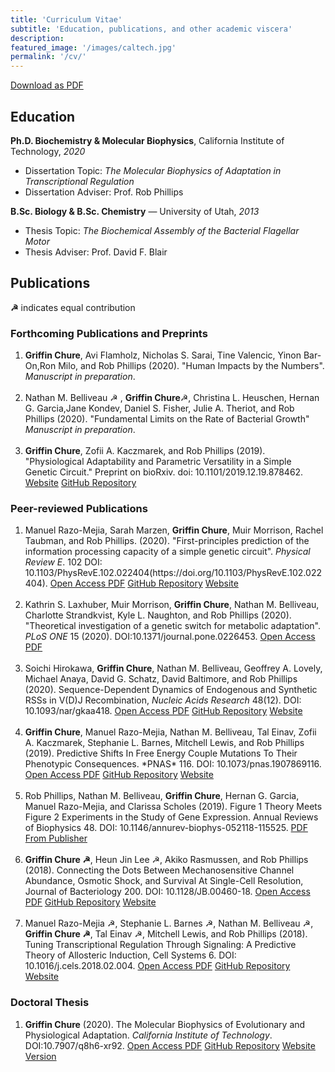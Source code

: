 ```yaml
---
title: 'Curriculum Vitae'
subtitle: 'Education, publications, and other academic viscera'
description: 
featured_image: '/images/caltech.jpg'
permalink: '/cv/'
---
```

<a href="{{site.baseurl}}/assets/GriffinChure_CV.pdf"><span class="button"> Download as PDF </span></a> 

## Education
**Ph.D. Biochemistry & Molecular Biophysics**, California Institute of Technology, *2020*
* Dissertation Topic: *The Molecular Biophysics of Adaptation in Transcriptional Regulation*
* Dissertation Adviser: Prof. Rob Phillips

**B.Sc. Biology & B.Sc. Chemistry** — University of Utah, *2013*
* Thesis Topic: *The Biochemical Assembly of the Bacterial Flagellar Motor*
* Thesis Adviser: Prof. David F. Blair

## Publications
**☭** indicates equal contribution

### Forthcoming Publications and Preprints  

<ol>
<li> <b>Griffin Chure</b>, Avi Flamholz, Nicholas S. Sarai, Tine Valencic, Yinon Bar-On,Ron Milo, and Rob Phillips (2020). "Human Impacts by the Numbers". <i>Manuscript in preparation</i>. </li>
<br/>
<li> Nathan M. Belliveau ☭ , <b>Griffin Chure</b>☭, Christina L. Heuschen, Hernan G. Garcia,Jane Kondev, Daniel S. Fisher, Julie A. Theriot, and Rob Phillips (2020). "Fundamental Limits on the Rate of Bacterial Growth" <i>Manuscript in preparation</i>.
</li>
<br/>
<li> <b>Griffin Chure</b>, Zofii A. Kaczmarek, and Rob Phillips (2019). "Physiological Adaptability and Parametric Versatility in a Simple Genetic Circuit." Preprint on bioRxiv. doi: 10.1101/2019.12.19.878462. <a class="button" href="https://rpgroup.caltech.edu/mwc_growth">Website</a> <a class="button" href="https://github.com/rpgroup-pboc/mwc_growth">GitHub Repository</a>
</li>
</ol>

### Peer-reviewed Publications
<ol>
<li> Manuel Razo-Mejia, Sarah Marzen, <b>Griffin Chure</b>, Muir Morrison, Rachel
Taubman, and Rob Phillips. (2020). "First-principles prediction of the
information processing capacity of a simple genetic circuit". <i>Physical
Review E</i>. 102 DOI: 10.1103/PhysRevE.102.022404(https://doi.org/10.1103/PhysRevE.102.022404).
<a class="button" href="https://doi.org/10.1103/PhysRevE.102.022404">Open Access PDF</a>
<a class="button" href="https://github.com/rpgroup-pboc/chann_cap">GitHub Repository</a> <a class="button" href="https://rpgroup.caltech.edu/chann_cap">Website</a></li>
<br/>

<li> Kathrin S. Laxhuber, Muir Morrison, <b>Griffin Chure</b>, Nathan M. Belliveau, Charlotte Strandkvist, Kyle L. Naughton, and Rob Phillips (2020). "Theoretical investigation of a genetic switch for metabolic adaptation". <i>PLoS ONE</i> 15 (2020). DOI:10.1371/journal.pone.0226453. <a class="button" href="https://journals.plos.org/plosone/article/comments?id=10.1371/journal.pone.0226453">Open Access PDF</a></li><br/>

<li> Soichi Hirokawa, <b>Griffin Chure</b>, Nathan M. Belliveau, Geoffrey A. Lovely, Michael Anaya, David G. Schatz, David Baltimore, and Rob Phillips (2020). Sequence-Dependent Dynamics of Endogenous and Synthetic RSSs in V(D)J Recombination, <i>Nucleic Acids Research</i> 48(12). DOI: 10.1093/nar/gkaa418. <a class="button"  href="https://academic.oup.com/nar/article/48/12/6726/5843817">Open Access PDF</a> <a class="button" href="https://github.com/rpgroup-pboc/vdj_recombination">GitHub Repository</a> <a class="button" href="https://rpgroup.caltech.edu/vdj_recombination">Website</a></li><br/>

<li> <b>Griffin Chure</b>, Manuel Razo-Mejia, Nathan M. Belliveau, Tal Einav, Zofii A. Kaczmarek, Stephanie L. Barnes, Mitchell Lewis, and Rob Phillips (2019). Predictive Shifts In Free Energy Couple Mutations To Their Phenotypic Consequences. *PNAS* 116. DOI: 10.1073/pnas.1907869116. <a class="button" href="https://www.pnas.org/content/116/37/18275.short">Open Access PDF</a> <a class="button" href="https://github.com/rpgroup-pboc/mwc_mutants">GitHub Repository</a> <a class="button" href="https://rpgroup.caltech.edu/mwc_mutants">Website</a></li><br/>

<li> Rob Phillips, Nathan M. Belliveau, <b>Griffin Chure</b>, Hernan G. Garcia, Manuel Razo-Mejia, and Clarissa Scholes (2019). Figure 1 Theory Meets Figure 2 Experiments in the Study of Gene Expression. Annual Reviews of Biophysics 48. DOI: 10.1146/annurev-biophys-052118-115525. <a class="button" href="https://www.annualreviews.org/doi/abs/10.1146/annurev-biophys-052118-115525">PDF From Publisher</a></li><br/>

<li> <b>Griffin Chure ☭</b>, Heun Jin Lee ☭, Akiko Rasmussen, and Rob Phillips (2018). Connecting the Dots Between Mechanosensitive Channel Abundance, Osmotic Shock, and Survival At Single-Cell Resolution, Journal of Bacteriology 200. DOI: 10.1128/JB.00460-18. <a class="button" href="https://jb.asm.org/content/200/23/e00460-18/article-info">Open Access PDF</a> <a class="button" href="https://github.com/rpgroup-pboc/mscl_survival">GitHub Repository</a> <a class="button" href="https://rpgroup.caltech.edu/mscl_survival">Website</a></li><br/>

<li> Manuel Razo-Mejia ☭, Stephanie L. Barnes ☭, Nathan M. Belliveau ☭, <b>Griffin Chure  ☭</b>, Tal Einav ☭, Mitchell Lewis, and Rob Phillips (2018). Tuning Transcriptional Regulation Through Signaling: A Predictive Theory of Allosteric Induction, Cell Systems 6. DOI: 10.1016/j.cels.2018.02.004. <a class="button" href="https://www.sciencedirect.com/journal/cell-systems/vol/6/issue/4">Open Access PDF</a> <a class="button" href="https://github.com/rpgroup-pboc/mwc_induction">GitHub Repository</a> <a class="button" href="https://rpgroup.caltech.edu/mwc_induction">Website</a></li>

</ol>

### Doctoral Thesis
<ol>
<li> <b> Griffin Chure</b> (2020). The Molecular Biophysics of Evolutionary and Physiological Adaptation. <i>California Institute of Technology</i>. DOI:10.7907/q8h6-xr92. <a class='button' href="https://resolver.caltech.edu/CaltechTHESIS:06022020-102020436">Open Access PDF</a> <a class='button' href='https://github.com/gchure/phd'>GitHub Repository</a> <a class='button' href='https://gchure.github.io/phd'>Website Version</a></li>
</ol>